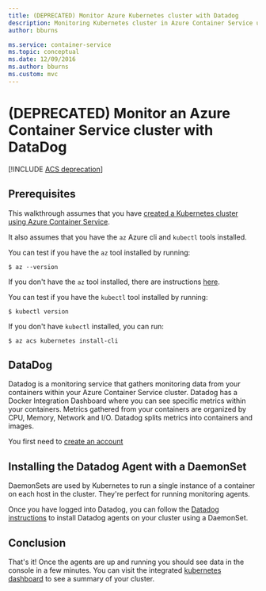 ```yaml
---
title: (DEPRECATED) Monitor Azure Kubernetes cluster with Datadog
description: Monitoring Kubernetes cluster in Azure Container Service using Datadog
author: bburns

ms.service: container-service
ms.topic: conceptual
ms.date: 12/09/2016
ms.author: bburns
ms.custom: mvc
---
```


# (DEPRECATED) Monitor an Azure Container Service cluster with DataDog

[!INCLUDE [ACS deprecation](../../../includes/container-service-kubernetes-deprecation.md)]

## Prerequisites
This walkthrough assumes that you have [created a Kubernetes cluster using Azure Container Service](container-service-kubernetes-walkthrough.md).

It also assumes that you have the `az` Azure cli and `kubectl` tools installed.

You can test if you have the `az` tool installed by running:

```console
$ az --version
```

If you don't have the `az` tool installed, there are instructions [here](https://github.com/azure/azure-cli#installation).

You can test if you have the `kubectl` tool installed by running:

```console
$ kubectl version
```

If you don't have `kubectl` installed, you can run:

```console
$ az acs kubernetes install-cli
```

## DataDog
Datadog is a monitoring service that gathers monitoring data from your containers within your Azure Container Service cluster. Datadog has a Docker Integration Dashboard where you can see specific metrics within your containers. Metrics gathered from your containers are organized by CPU, Memory, Network and I/O. Datadog splits metrics into containers and images.

You first need to [create an account](https://www.datadoghq.com/lpg/)

## Installing the Datadog Agent with a DaemonSet
DaemonSets are used by Kubernetes to run a single instance of a container on each host in the cluster.
They're perfect for running monitoring agents.

Once you have logged into Datadog, you can follow the [Datadog instructions](https://app.datadoghq.com/account/settings#agent/kubernetes)
to install Datadog agents on your cluster using a DaemonSet.

## Conclusion
That's it! Once the agents are up and running you should see data in the console in a few minutes. You can visit
the integrated [kubernetes dashboard](https://app.datadoghq.com/screen/integration/kubernetes) to see a
summary of your cluster.
